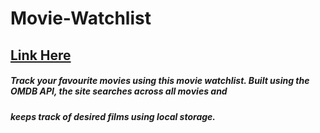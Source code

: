 # Movie-Watchlist

## [Link Here](https://movie-watchlist-tracker.netlify.app)

##### Track your favourite movies using this movie watchlist. Built using the OMDB API, the site searches across all movies and
##### keeps track of desired films using local storage.
